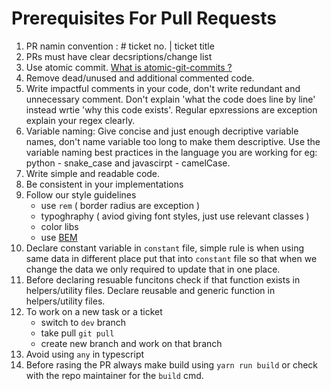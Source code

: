 # Prerequisites For Pull Requests

1. PR namin convention : # ticket no. | ticket title
2. PRs must have clear decsriptions/change list
3. Use atomic commit. [What is atomic-git-commits ?](https://www.aleksandrhovhannisyan.com/blog/atomic-git-commits/)
4. Remove dead/unused and additional commented code.
5. Write impactful comments in your code, don't write redundant and unnecessary comment. Don't explain 'what the code does line by line' instead wrtie 'why this code exists'. Regular epxressions are exception explain your regex clearly.
6. Variable naming: Give concise and just enough decriptive variable names, don't name variable too long to make them descriptive. Use the variable naming best practices in the language you are working for eg: python - snake_case and javascirpt - camelCase.
7. Write simple and readable code.
8. Be consistent in your implementations
9. Follow our style guidelines
    * use `rem` ( border radius are exception )
    * typoghraphy ( aviod giving font styles, just use relevant classes )
    * color libs
    * use [BEM](https://getbem.com/naming/)
10. Declare constant variable in `constant` file, simple rule is when using same data in different place put that into `constant` file so that when we change the data we only required to update that in one place.
11. Before declaring resuable funcitons check if that function exists in helpers/utility files. Declare reusable and generic function in helpers/utility files.
12. To work on a new task or a ticket
    * switch to `dev` branch
    * take pull `git pull`
    * create new branch and work on that branch
13. Avoid using `any` in typescript
14. Before rasing the PR always make build using `yarn run build` or check with the repo maintainer for the `build` cmd.
